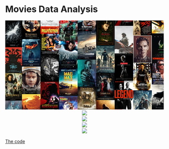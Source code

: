 # Movies Data Analysis

<center>
<img src="https://raw.githubusercontent.com/thecodemancer/movie-data-analysis/main/img/movies_background.jpeg" width="1200px"/>
</center>


<center>
<img src="https://github.com/thecodemancer/movies-data-analysis/blob/75703776bc67ef314331bbb8b873dc309039901f/img/Screen%20Shot%202023-09-13%20at%2020.36.09.png" />
</center>

<center><img src="https://github.com/thecodemancer/movies-data-analysis/blob/4537fd38327d981c161cd918ffeef2a64e8521c7/img/Screen%20Shot%202023-09-13%20at%2020.43.19.png" /></center>
<center><img src="https://github.com/thecodemancer/movies-data-analysis/blob/4537fd38327d981c161cd918ffeef2a64e8521c7/img/Screen%20Shot%202023-09-13%20at%2020.43.36.png" /></center>
<center><img src="https://github.com/thecodemancer/movies-data-analysis/blob/4537fd38327d981c161cd918ffeef2a64e8521c7/img/Screen%20Shot%202023-09-13%20at%2020.44.42.png" /></center>

[The code](https://github.com/thecodemancer/movies-data-analysis/blob/52de86308c9fdc2f57ba7e77a69bb933ce3bd98f/movies_data_analysis.ipynb)
